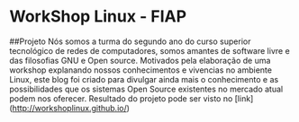 # WorkShop Linux - FIAP

##Projeto
Nós somos a turma do segundo ano do curso superior tecnológico de redes de computadores, somos amantes de software livre e das filosofias GNU e Open source.
Motivados pela elaboração de uma workshop explanando nossos conhecimentos e vivencias no ambiente Linux, este blog foi criado para divulgar ainda mais o conhecimento 
e as possibilidades que os sistemas Open Source existentes no mercado atual podem nos oferecer.
Resultado do projeto pode ser visto no [link] (http://workshoplinux.github.io/)
